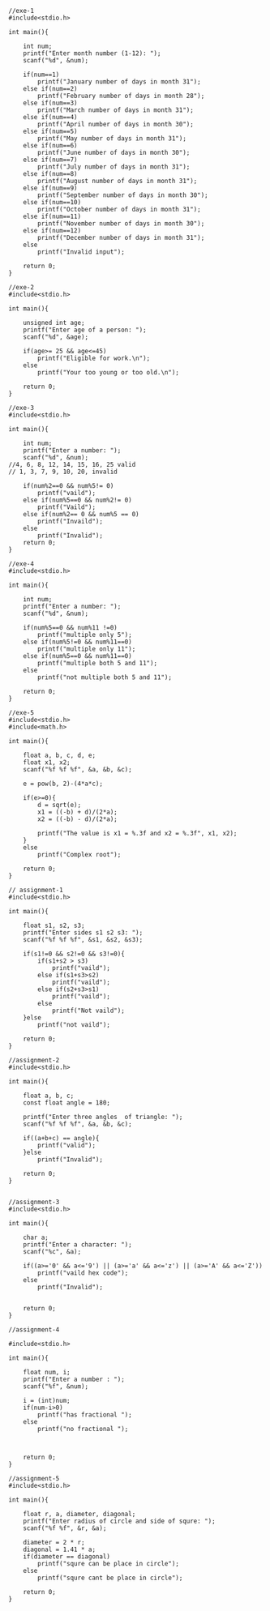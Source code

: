     //exe-1
    #include<stdio.h>

    int main(){

        int num;
        printf("Enter month number (1-12): ");
        scanf("%d", &num);

        if(num==1)
            printf("January number of days in month 31");
        else if(num==2)
            printf("February number of days in month 28");
        else if(num==3)
            printf("March number of days in month 31");
        else if(num==4)
            printf("April number of days in month 30");
        else if(num==5)
            printf("May number of days in month 31");
        else if(num==6)
            printf("June number of days in month 30");
        else if(num==7)
            printf("July number of days in month 31");
        else if(num==8)
            printf("August number of days in month 31");
        else if(num==9)
            printf("September number of days in month 30");
        else if(num==10)
            printf("October number of days in month 31");
        else if(num==11)
            printf("November number of days in month 30");
        else if(num==12)
            printf("December number of days in month 31");
        else
            printf("Invalid input");

        return 0;
    }

    //exe-2
    #include<stdio.h>

    int main(){

        unsigned int age;
        printf("Enter age of a person: ");
        scanf("%d", &age);

        if(age>= 25 && age<=45)
            printf("Eligible for work.\n");
        else
            printf("Your too young or too old.\n");

        return 0;
    }

    //exe-3
    #include<stdio.h>

    int main(){

        int num;
        printf("Enter a number: ");
        scanf("%d", &num);
    //4, 6, 8, 12, 14, 15, 16, 25 valid
    // 1, 3, 7, 9, 10, 20, invalid

        if(num%2==0 && num%5!= 0)
            printf("vaild");
        else if(num%5==0 && num%2!= 0)
            printf("Vaild");
        else if(num%2== 0 && num%5 == 0)
            printf("Invaild");
        else
            printf("Invalid");
        return 0;
    }

    //exe-4
    #include<stdio.h>

    int main(){

        int num;
        printf("Enter a number: ");
        scanf("%d", &num);

        if(num%5==0 && num%11 !=0)
            printf("multiple only 5");
        else if(num%5!=0 && num%11==0)
            printf("multiple only 11");
        else if(num%5==0 && num%11==0)
            printf("multiple both 5 and 11");
        else
            printf("not multiple both 5 and 11");

        return 0;
    }

    //exe-5
    #include<stdio.h>
    #include<math.h>

    int main(){

        float a, b, c, d, e;
        float x1, x2;
        scanf("%f %f %f", &a, &b, &c);

        e = pow(b, 2)-(4*a*c);

        if(e>=0){
            d = sqrt(e);
            x1 = ((-b) + d)/(2*a);
            x2 = ((-b) - d)/(2*a);

            printf("The value is x1 = %.3f and x2 = %.3f", x1, x2);
        }
        else
            printf("Complex root");

        return 0;
    }

    // assignment-1
    #include<stdio.h>

    int main(){

        float s1, s2, s3;
        printf("Enter sides s1 s2 s3: ");
        scanf("%f %f %f", &s1, &s2, &s3);

        if(s1!=0 && s2!=0 && s3!=0){
            if(s1+s2 > s3)
                printf("vaild");
            else if(s1+s3>s2)
                printf("vaild");
            else if(s2+s3>s1)
                printf("vaild");
            else
                printf("Not vaild");
        }else
            printf("not vaild");

        return 0;
    }

    //assignment-2
    #include<stdio.h>

    int main(){

        float a, b, c;
        const float angle = 180;

        printf("Enter three angles  of triangle: ");
        scanf("%f %f %f", &a, &b, &c);

        if((a+b+c) == angle){
            printf("valid");
        }else
            printf("Invalid");

        return 0;
    }


    //assignment-3
    #include<stdio.h>

    int main(){

        char a;
        printf("Enter a character: ");
        scanf("%c", &a);

        if((a>='0' && a<='9') || (a>='a' && a<='z') || (a>='A' && a<='Z'))
            printf("vaild hex code");
        else
            printf("Invalid");


        return 0;
    }

    //assignment-4

    #include<stdio.h>

    int main(){

        float num, i;
        printf("Enter a number : ");
        scanf("%f", &num);

        i = (int)num;
        if(num-i>0)
            printf("has fractional ");
        else
            printf("no fractional ");



        return 0;
    }

    //assignment-5
    #include<stdio.h>

    int main(){

        float r, a, diameter, diagonal;
        printf("Enter radius of circle and side of squre: ");
        scanf("%f %f", &r, &a);

        diameter = 2 * r;
        diagonal = 1.41 * a;
        if(diameter == diagonal)
            printf("squre can be place in circle");
        else
            printf("squre cant be place in circle");

        return 0;
    }

